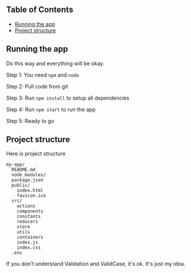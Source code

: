 ## Table of Contents

- [Running the app](#running-the-app)
- [Project structure](#project-structure)

## Running the app

Do this way and everything will be okay.

Step 1: You need `npm` and `node`

Step 2: Pull code from git

Step 3: Run `npm install` to setup all dependencies

Step 4: Run `npm start` to run the app

Step 5: Ready to go

## Project structure

Here is project structure

```
my-app/
  README.md
  node_modules/
  package.json
  public/
    index.html
    favicon.ico
  src/
    actions
    components
    constants
    reducers
    store
    utils
    containers
    index.js
    index.css
  .env
```

If you don't understand Validation and ValidCase, it's ok. It's just my idea.